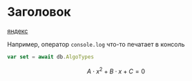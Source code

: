 # Заголовок

[яндекс](http://ya.ru)

Например, оператор `console.log` что-то печатает в
консоль

```js
var set = await db.AlgoTypes
```

$$
A\cdot x^2 + B \cdot x + C =0
$$
